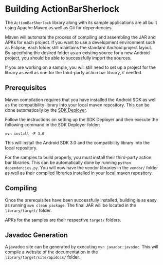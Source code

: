 Building ActionBarSherlock
==========================

The `ActionBarSherlock` library along with its sample applications are all built
using Apache Maven as well as Git for dependencies.

Maven will automate the process of compiling and assembling the JAR and APKs for
each project. If you want to use a development environment such as Eclipse, each
folder still maintains the standard Android project layout. By specifying the
desired folder as an existing source for a new Android project, you should be
able to successfully import the sources.

If you are working on a sample, you will still need to set up a project for the
library as well as one for the third-party action bar library, if needed.


Prerequisites
-------------

Maven compilation requires that you have installed the Android SDK as well as
the compatibility library into your local maven repository. This can be done
automatically by the [SDK Deployer][1].

Follow the instructions on setting up the SDK Deployer and then execute the
following command in the SDK Deployer folder:

    mvn install -P 3.0

This will install the Android SDK 3.0 and the compatibility library into the
local repository.

For the samples to build properly, you must install their third-party action
bar libraries. This can be automatically done by running
`python dependencies.py`. You will now have the vendor libraries in the
`vendor/` folder as well as their compiled libraries installed in your local
maven repository.


Compiling
---------

Once the prerequisites have been successfully installed, building is as easy
as running `mvn clean package`. The final JAR will be located in the
`library/target/` folder.

APKs for the samples are their respective `target/` folders.


Javadoc Generation
------------------

A javadoc site can be generated by executing `mvn javadoc:javadoc`. This
will compile a website of the documentation in the
`library/target/site/apidocs/` folder.




 [1]: https://github.com/mosabua/maven-android-sdk-deployer
